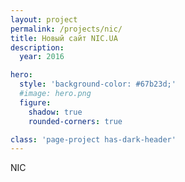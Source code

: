 ```yaml
---
layout: project
permalink: /projects/nic/
title: Новый сайт NIC.UA
description:
  year: 2016

hero:
  style: 'background-color: #67b23d;'
  #image: hero.png
  figure:
    shadow: true
    rounded-corners: true

class: 'page-project has-dark-header'
---
```


NIC